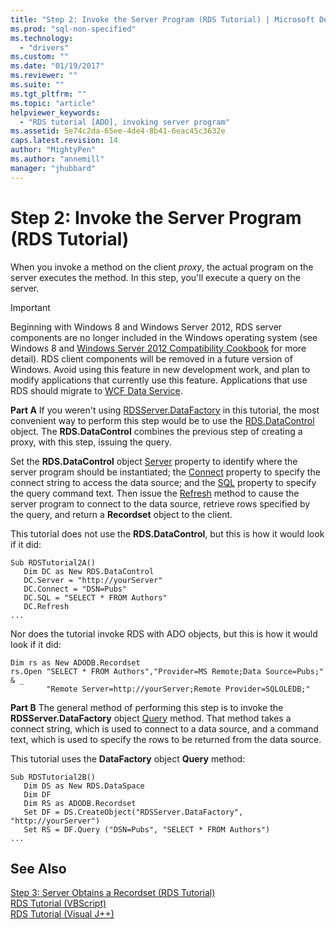 ```yaml
---
title: "Step 2: Invoke the Server Program (RDS Tutorial) | Microsoft Docs"
ms.prod: "sql-non-specified"
ms.technology:
  - "drivers"
ms.custom: ""
ms.date: "01/19/2017"
ms.reviewer: ""
ms.suite: ""
ms.tgt_pltfrm: ""
ms.topic: "article"
helpviewer_keywords: 
  - "RDS tutorial [ADO], invoking server program"
ms.assetid: 5e74c2da-65ee-4de4-8b41-6eac45c3632e
caps.latest.revision: 14
author: "MightyPen"
ms.author: "annemill"
manager: "jhubbard"
---
```

# Step 2: Invoke the Server Program (RDS Tutorial)
When you invoke a method on the client *proxy*, the actual program on the server executes the method. In this step, you'll execute a query on the server.  
  
> [!IMPORTANT]
>  Beginning with Windows 8 and Windows Server 2012, RDS server components are no longer included in the Windows operating system (see Windows 8 and [Windows Server 2012 Compatibility Cookbook](https://www.microsoft.com/en-us/download/details.aspx?id=27416) for more detail). RDS client components will be removed in a future version of Windows. Avoid using this feature in new development work, and plan to modify applications that currently use this feature. Applications that use RDS should migrate to [WCF Data Service](http://go.microsoft.com/fwlink/?LinkId=199565).  
  
 **Part A** If you weren't using [RDSServer.DataFactory](../../../ado/reference/rds-api/datafactory-object-rdsserver.md) in this tutorial, the most convenient way to perform this step would be to use the [RDS.DataControl](../../../ado/reference/rds-api/datacontrol-object-rds.md) object. The **RDS.DataControl** combines the previous step of creating a proxy, with this step, issuing the query.  
  
 Set the **RDS.DataControl** object [Server](../../../ado/reference/rds-api/server-property-rds.md) property to identify where the server program should be instantiated; the [Connect](../../../ado/reference/rds-api/connect-property-rds.md) property to specify the connect string to access the data source; and the [SQL](../../../ado/reference/rds-api/sql-property.md) property to specify the query command text. Then issue the [Refresh](../../../ado/reference/rds-api/refresh-method-rds.md) method to cause the server program to connect to the data source, retrieve rows specified by the query, and return a **Recordset** object to the client.  
  
 This tutorial does not use the **RDS.DataControl**, but this is how it would look if it did:  
  
```  
Sub RDSTutorial2A()  
   Dim DC as New RDS.DataControl  
   DC.Server = "http://yourServer"  
   DC.Connect = "DSN=Pubs"  
   DC.SQL = "SELECT * FROM Authors"  
   DC.Refresh  
...  
```  
  
 Nor does the tutorial invoke RDS with ADO objects, but this is how it would look if it did:  
  
```  
Dim rs as New ADODB.Recordset  
rs.Open "SELECT * FROM Authors","Provider=MS Remote;Data Source=Pubs;" & _  
        "Remote Server=http://yourServer;Remote Provider=SQLOLEDB;"  
```  
  
 **Part B** The general method of performing this step is to invoke the **RDSServer.DataFactory** object [Query](../../../ado/reference/rds-api/query-method-rds.md) method. That method takes a connect string, which is used to connect to a data source, and a command text, which is used to specify the rows to be returned from the data source.  
  
 This tutorial uses the **DataFactory** object **Query** method:  
  
```  
Sub RDSTutorial2B()  
   Dim DS as New RDS.DataSpace  
   Dim DF  
   Dim RS as ADODB.Recordset  
   Set DF = DS.CreateObject("RDSServer.DataFactory", "http://yourServer")  
   Set RS = DF.Query ("DSN=Pubs", "SELECT * FROM Authors")  
...  
```  
  
## See Also  
 [Step 3: Server Obtains a Recordset (RDS Tutorial)](../../../ado/guide/remote-data-service/step-3-server-obtains-a-recordset-rds-tutorial.md)   
 [RDS Tutorial (VBScript)](../../../ado/guide/remote-data-service/rds-tutorial-vbscript.md)   
 [RDS Tutorial (Visual J++)](../../../ado/guide/remote-data-service/rds-tutorial-visual-j.md)


